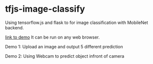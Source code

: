 # tfjs-image-classify

Using tensorflow.js and flask to for image classification with MobileNet backend.

[link to demo](https://tfjs-image-classify.herokuapp.com/) It can be run on any web browser.

Demo 1: Upload an image and output 5 different prediction

Demo 2: Using Webcam to predict object infront of camera
